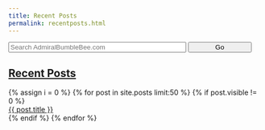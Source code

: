 ```yaml
---
title: Recent Posts
permalink: recentposts.html
---
```


<html>
<head>
  <link rel="stylesheet" id="mainstyle" href="/css/{{ site.main_theme }}.css?v={{ site.time | date:'%s' }}">
  <script type="text/javascript" src="/admt/admt.js"> </script>
</head>
<body class="side-bar-body">

<form method="get" id="search" action="http://duckduckgo.com/" target="new" style="margin-bottom: 5px">
  <input type="hidden" name="sites" value="admiralbumblebee.com"/>
  <input type="hidden" name="k8" value="#444444"/>
  <input type="hidden" name="k9" value="#D51920"/>
  <input type="hidden" name="kt" value="h"/>
  <input type="text" name="q" maxlength="255" placeholder="Search AdmiralBumbleBee.com" style="width: 70%;" />
  <input type="submit" value="Go" style="width: 25%;" />
</form>

<h2>
<a class="recent-post-link recent-post" href="/tags/?year=true" target="_parent">Recent Posts</a>
</h2>
{% assign i = 0 %}
{% for post in site.posts limit:50 %}
  {% if post.visible != 0 %}
  <div class="recent-post">
    <a class="recent-post-link" href="{{ post.url }}" target="_parent">{{ post.title }}</a>
  </div>
  {% endif %}
{% endfor %}
</body>
</html>

